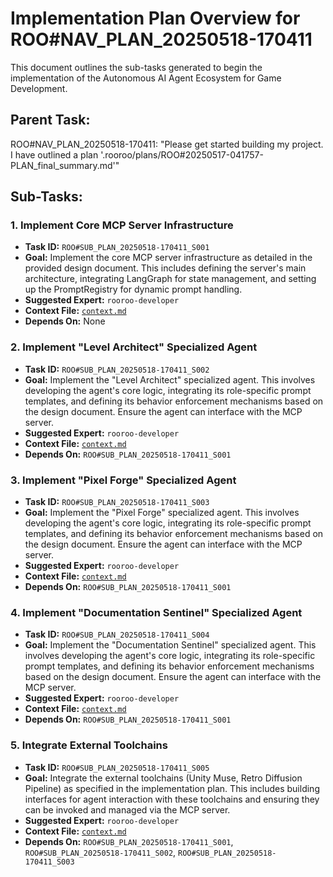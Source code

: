 # Implementation Plan Overview for ROO#NAV_PLAN_20250518-170411

This document outlines the sub-tasks generated to begin the implementation of the Autonomous AI Agent Ecosystem for Game Development.

## Parent Task:
ROO#NAV_PLAN_20250518-170411: "Please get started building my project. I have outlined a plan '.rooroo/plans/ROO#20250517-041757-PLAN_final_summary.md'"

## Sub-Tasks:

### 1. Implement Core MCP Server Infrastructure
- **Task ID:** `ROO#SUB_PLAN_20250518-170411_S001`
- **Goal:** Implement the core MCP server infrastructure as detailed in the provided design document. This includes defining the server's main architecture, integrating LangGraph for state management, and setting up the PromptRegistry for dynamic prompt handling.
- **Suggested Expert:** `rooroo-developer`
- **Context File:** [`context.md`](.rooroo/tasks/ROO#SUB_PLAN_20250518-170411_S001/context.md)
- **Depends On:** None

### 2. Implement "Level Architect" Specialized Agent
- **Task ID:** `ROO#SUB_PLAN_20250518-170411_S002`
- **Goal:** Implement the "Level Architect" specialized agent. This involves developing the agent's core logic, integrating its role-specific prompt templates, and defining its behavior enforcement mechanisms based on the design document. Ensure the agent can interface with the MCP server.
- **Suggested Expert:** `rooroo-developer`
- **Context File:** [`context.md`](.rooroo/tasks/ROO#SUB_PLAN_20250518-170411_S002/context.md)
- **Depends On:** `ROO#SUB_PLAN_20250518-170411_S001`

### 3. Implement "Pixel Forge" Specialized Agent
- **Task ID:** `ROO#SUB_PLAN_20250518-170411_S003`
- **Goal:** Implement the "Pixel Forge" specialized agent. This involves developing the agent's core logic, integrating its role-specific prompt templates, and defining its behavior enforcement mechanisms based on the design document. Ensure the agent can interface with the MCP server.
- **Suggested Expert:** `rooroo-developer`
- **Context File:** [`context.md`](.rooroo/tasks/ROO#SUB_PLAN_20250518-170411_S003/context.md)
- **Depends On:** `ROO#SUB_PLAN_20250518-170411_S001`

### 4. Implement "Documentation Sentinel" Specialized Agent
- **Task ID:** `ROO#SUB_PLAN_20250518-170411_S004`
- **Goal:** Implement the "Documentation Sentinel" specialized agent. This involves developing the agent's core logic, integrating its role-specific prompt templates, and defining its behavior enforcement mechanisms based on the design document. Ensure the agent can interface with the MCP server.
- **Suggested Expert:** `rooroo-developer`
- **Context File:** [`context.md`](.rooroo/tasks/ROO#SUB_PLAN_20250518-170411_S004/context.md)
- **Depends On:** `ROO#SUB_PLAN_20250518-170411_S001`

### 5. Integrate External Toolchains
- **Task ID:** `ROO#SUB_PLAN_20250518-170411_S005`
- **Goal:** Integrate the external toolchains (Unity Muse, Retro Diffusion Pipeline) as specified in the implementation plan. This includes building interfaces for agent interaction with these toolchains and ensuring they can be invoked and managed via the MCP server.
- **Suggested Expert:** `rooroo-developer`
- **Context File:** [`context.md`](.rooroo/tasks/ROO#SUB_PLAN_20250518-170411_S005/context.md)
- **Depends On:** `ROO#SUB_PLAN_20250518-170411_S001`, `ROO#SUB_PLAN_20250518-170411_S002`, `ROO#SUB_PLAN_20250518-170411_S003`